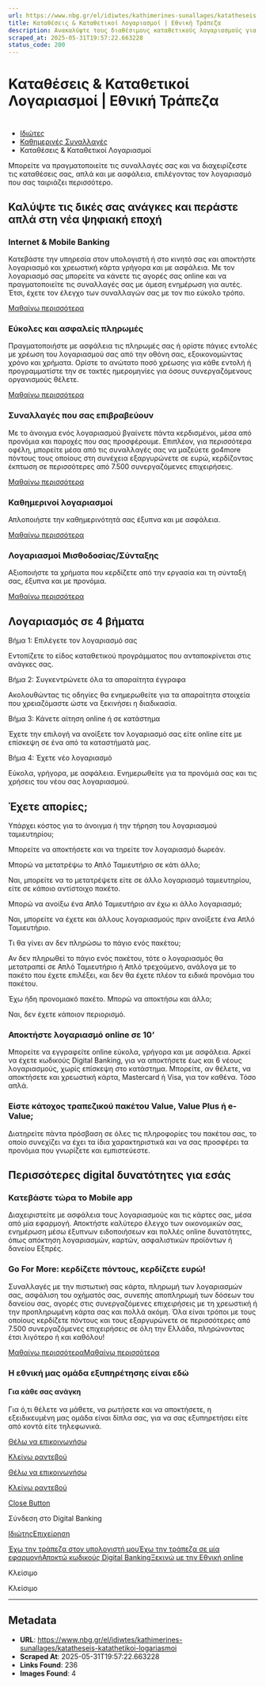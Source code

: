 ```yaml
---
url: https://www.nbg.gr/el/idiwtes/kathimerines-sunallages/katatheseis-katathetikoi-logariasmoi
title: Καταθέσεις & Καταθετικοί Λογαριασμοί | Εθνική Τράπεζα
description: Ανακαλύψτε τους διαθέσιμους καταθετικούς λογαριασμούς για ιδιώτες που μπορείτε να ανοίξετε στην Εθνική Τράπεζα. Μάθετε περισσότερα στο site!
scraped_at: 2025-05-31T19:57:22.663228
status_code: 200
---
```


# Καταθέσεις & Καταθετικοί Λογαριασμοί | Εθνική Τράπεζα

# 

  * [Ιδιώτες](/el/idiwtes)
  * [Καθημερινές Συναλλαγές](/el/idiwtes/kathimerines-sunallages)
  * Καταθέσεις & Καταθετικοί Λογαριασμοί 

Μπορείτε να πραγματοποιείτε τις συναλλαγές σας και να διαχειρίζεστε τις καταθέσεις σας, απλά και με ασφάλεια, επιλέγοντας τον λογαριασμό που σας ταιριάζει περισσότερο.

## Καλύψτε τις δικές σας ανάγκες και περάστε απλά στη νέα ψηφιακή εποχή

### Internet & Mobile Banking

Κατεβάστε την υπηρεσία στον υπολογιστή ή στο κινητό σας και αποκτήστε λογαριασμό και χρεωστική κάρτα γρήγορα και με ασφάλεια. Με τον λογαριασμό σας μπορείτε να κάνετε τις αγορές σας online και να πραγματοποιείτε τις συναλλαγές σας με άμεση ενημέρωση για αυτές. Έτσι, έχετε τον έλεγχο των συναλλαγών σας με τον πιο εύκολο τρόπο. 

[Μαθαίνω περισσότερα](/el/idiwtes/kathimerines-sunallages/digital-banking "Μαθαίνω περισσότερα")

### Εύκολες και ασφαλείς πληρωμές

Πραγματοποιήστε με ασφάλεια τις πληρωμές σας ή ορίστε πάγιες εντολές με χρέωση του λογαριασμού σας από την οθόνη σας, εξοικονομώντας χρόνο και χρήματα. Ορίστε το ανώτατο ποσό χρέωσης για κάθε εντολή ή προγραμματίστε την σε τακτές ημερομηνίες για όσους συνεργαζόμενους οργανισμούς θέλετε.

[Μαθαίνω περισσότερα](/el/idiwtes/kathimerines-sunallages/upiresies-sunallagwn/pagies-entoles "Μαθαίνω περισσότερα")

### Συναλλαγές που σας επιβραβεύουν

Με το άνοιγμα ενός λογαριασμού βγαίνετε πάντα κερδισμένοι, μέσα από προνόμια και παροχές που σας προσφέρουμε. Επιπλέον, για περισσότερα οφέλη, μπορείτε μέσα από τις συναλλαγές σας να μαζεύετε go4more πόντους τους οποίους στη συνέχεια εξαργυρώνετε σε ευρώ, κερδίζοντας έκπτωση σε περισσότερες από 7.500 συνεργαζόμενες επιχειρήσεις.

[Μαθαίνω περισσότερα](/el/go4more "Μαθαίνω περισσότερα")

### Καθημερινοί λογαριασμοί

Απλοποιήστε την καθημερινότητά σας έξυπνα και με ασφάλεια.

[ Μαθαίνω περισσότερα ](/el/idiwtes/kathimerines-sunallages/trapezikoi-logariasmoi/kathimerinoi-logariasmoi)

### Λογαριασμοί Μισθοδοσίας/Σύνταξης

Αξιοποιήστε τα χρήματα που κερδίζετε από την εργασία και τη σύνταξή σας, έξυπνα και με προνόμια.

[ Μαθαίνω περισσότερα ](/el/idiwtes/kathimerines-sunallages/trapezikoi-logariasmoi/logariasmoi-misthodosias)

## Λογαριασμός σε 4 βήματα

Βήμα 1: Επιλέγετε τον λογαριασμό σας

Εντοπίζετε το είδος καταθετικού προγράμματος που ανταποκρίνεται στις ανάγκες σας.

Βήμα 2: Συγκεντρώνετε όλα τα απαραίτητα έγγραφα

Ακολουθώντας τις οδηγίες θα ενημερωθείτε για τα απαραίτητα στοιχεία που χρειαζόμαστε ώστε να ξεκινήσει η διαδικασία.

Βήμα 3: Κάνετε αίτηση online ή σε κατάστημα

Έχετε την επιλογή να ανοίξετε τον λογαριασμό σας είτε online είτε με επίσκεψη σε ένα από τα καταστήματά μας.

Βήμα 4: Έχετε νέο λογαριασμό

Εύκολα, γρήγορα, με ασφάλεια. Ενημερωθείτε για τα προνόμιά σας και τις χρήσεις του νέου σας λογαριασμού.

## Έχετε απορίες;

Υπάρχει κόστος για το άνοιγμα ή την τήρηση του λογαριασμού ταμιευτηρίου;

Μπορείτε να αποκτήσετε και να τηρείτε τον λογαριασμό δωρεάν.

Μπορώ να μετατρέψω το Απλό Ταμιευτήριο σε κάτι άλλο;

Ναι, μπορείτε να το μετατρέψετε είτε σε άλλο λογαριασμό ταμιευτηρίου, είτε σε κάποιο αντίστοιχο πακέτο.

Μπορώ να ανοίξω ένα Απλό Ταμιευτήριο αν έχω κι άλλο λογαριασμό;

Ναι, μπορείτε να έχετε και άλλους λογαριασμούς πριν ανοίξετε ένα Απλό Ταμιευτήριο.

Τι θα γίνει αν δεν πληρώσω το πάγιο ενός πακέτου;

Αν δεν πληρωθεί το πάγιο ενός πακέτου, τότε ο λογαριασμός θα μετατραπεί σε Απλό Ταμιευτήριο ή Απλό τρεχούμενο, ανάλογα με το πακέτο που έχετε επιλέξει, και δεν θα έχετε πλέον τα ειδικά προνόμια του πακέτου.

Έχω ήδη προνομιακό πακέτο. Μπορώ να αποκτήσω και άλλο;

Ναι, δεν έχετε κάποιον περιορισμό.

### Αποκτήστε λογαριασμό online σε 10’

Μπορείτε να εγγραφείτε online εύκολα, γρήγορα και με ασφάλεια. Αρκεί να έχετε κωδικούς Digital Banking, για να αποκτήσετε έως και 6 νέους λογαριασμούς, χωρίς επίσκεψη στο κατάστημα. Μπορείτε, αν θέλετε, να αποκτήσετε και χρεωστική κάρτα, Mastercard ή Visa, για τον καθένα. Τόσο απλά.

[ ](#)

### Είστε κάτοχος τραπεζικού πακέτου Value, Value Plus ή e-Value;

Διατηρείτε πάντα πρόσβαση σε όλες τις πληροφορίες του πακέτου σας, το οποίο συνεχίζει να έχει τα ίδια χαρακτηριστικά και να σας προσφέρει τα προνόμια που γνωρίζετε και εμπιστεύεστε.

[ ](#)

## Περισσότερες digital δυνατότητες για εσάς

### Κατεβάστε τώρα το Mobile app

Διαχειριστείτε με ασφάλεια τους λογαριασμούς και τις κάρτες σας, μέσα από μία εφαρμογή. Αποκτήστε καλύτερο έλεγχο των οικονομικών σας, ενημέρωση μέσω έξυπνων ειδοποιήσεων και πολλές online δυνατότητες, όπως απόκτηση λογαριασμών, καρτών, ασφαλιστικών προϊόντων ή δανείου Εξπρές.

### Go For More: κερδίζετε πόντους, κερδίζετε ευρώ!

Συναλλαγές με την πιστωτική σας κάρτα, πληρωμή των λογαριασμών σας, ασφάλιση του οχήματός σας, συνεπής αποπληρωμή των δόσεων του δανείου σας, αγορές στις συνεργαζόμενες επιχειρήσεις με τη χρεωστική ή την προπληρωμένη κάρτα σας και πολλά ακόμη. Όλα είναι τρόποι με τους οποίους κερδίζετε πόντους και τους εξαργυρώνετε σε περισσότερες από 7.500 συνεργαζόμενες επιχειρήσεις σε όλη την Ελλάδα, πληρώνοντας έτσι λιγότερο ή και καθόλου!

[Μαθαίνω περισσότερα](/el/go4more)[Μαθαίνω περισσότερα](/el/go4more)

### Η εθνική μας ομάδα εξυπηρέτησης είναι εδώ

#### Για κάθε σας ανάγκη

Για ό,τι θέλετε να μάθετε, να ρωτήσετε και να αποκτήσετε, η εξειδικευμένη μας ομάδα είναι δίπλα σας, για να σας εξυπηρετήσει είτε από κοντά είτε τηλεφωνικά.

[Θέλω να επικοινωνήσω](/el/footer/epikoinwnia)

[ Κλείνω ραντεβού ](#)

[Θέλω να επικοινωνήσω](/el/footer/epikoinwnia)

[ Κλείνω ραντεβού ](#)

[Close Button](#)

Σύνδεση στο Digital Banking

[Ιδιώτης](https://ibank.nbg.gr/web/?loginType=retail)[Επιχείρηση](https://ibank.nbg.gr/web/?loginType=corporate)

[Έχω την τράπεζα στον υπολογιστή μου](/el/idiwtes/kathimerines-sunallages/digital-banking/internet-banking)[Έχω την τράπεζα σε μία εφαρμογή](/el/idiwtes/kathimerines-sunallages/digital-banking/mobile-banking)[Αποκτώ κωδικούς Digital Banking](/el/idiwtes/kathimerines-sunallages/digital-banking/dunatotites-internet-mobile-banking/ekdosi-kwdikwn-digital-banking)[Ξεκινώ με την Εθνική online](/el/idiwtes/kathimerines-sunallages/digital-banking/ksekiniste-me-thn-ethniki-online)

Κλείσιμο

Κλείσιμο

---

## Metadata

- **URL**: https://www.nbg.gr/el/idiwtes/kathimerines-sunallages/katatheseis-katathetikoi-logariasmoi
- **Scraped At**: 2025-05-31T19:57:22.663228
- **Links Found**: 236
- **Images Found**: 4
